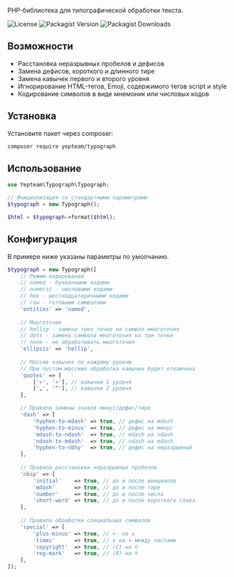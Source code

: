 PHP-библиотека для типографической обработки текста.

![License](https://img.shields.io/github/license/yepteam/typograph?style=flat-square)
![Packagist Version](https://img.shields.io/packagist/v/yepteam/typograph?style=flat-square)
![Packagist Downloads](https://img.shields.io/packagist/dt/yepteam/typograph?style=flat-square)

## Возможности

- Расстановка неразрывных пробелов и дефисов
- Замена дефисов, короткого и длинного тире
- Замена кавычек первого и второго уровня
- Игнорирование HTML-тегов, Emoji, содержимого тегов script и style
- Кодирование символов в виде мнемоник или числовых кодов

## Установка

Установите пакет через composer:

```bash
composer require yepteam/typograph
```

## Использование

```php
use Yepteam\Typograph\Typograph;

// Инициализация со стандартными параметрами
$typograph = new Typograph();

$html = $typograph->format($html);
```

## Конфигурация

В примере ниже указаны параметры по умолчанию.

```php
$typograph = new Typograph([
    // Режим кодирования
    // named - буквенными кодами
    // numeric - числовыми кодами
    // hex - шестнадцатеричными кодами
    // raw - готовыми символами
    'entities' => 'named',
    
    // Многоточия
    // hellip - замена трех точек на символ многоточия
    // dots - замена символа многоточия на три точки
    // none - не обрабатывать многоточия
    'ellipsis' => 'hellip',
    
    // Массив кавычек по каждому уровню
    // При пустом массиве обработка кавычек будет отключена
    'quotes' => [
        ['«', '»'], // кавычки 1 уровня
        ['„', '“'], // кавычки 2 уровня
    ],

    // Правила замены знаков минус/дефис/тире    
    'dash' => [
        'hyphen-to-mdash' => true, // дефис на mdash
        'hyphen-to-minus' => true, // дефис на минус
        'mdash-to-ndash'  => true, // mdash на ndash
        'ndash-to-mdash'  => true, // ndash на mdash
        'hyphen-to-nbhy'  => true, // дефис на неразрывный
    ],
    
    // Правила расстановки неразрывных пробелов
    'nbsp' => [
        'initial'    => true, // до и после инициалов
        'mdash'      => true, // до и после тире
        'number'     => true, // до и после числа
        'short-word' => true, // до и после короткого слова
    ],
    
    // Правила обработки специальных символов
    'special' => [
        'plus-minus' => true, // +- на ±
        'times'      => true, // x на × между числами
        'copyright'  => true, // (C) на ©
        'reg-mark'   => true, // (R) на ®
    ],
]);
```
